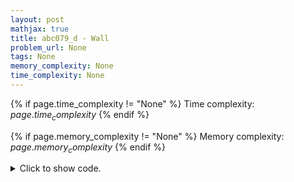 ```yaml
---
layout: post
mathjax: true
title: abc079_d - Wall
problem_url: None
tags: None
memory_complexity: None
time_complexity: None
---
```




{% if page.time_complexity != "None" %}
Time complexity: ${{ page.time_complexity }}$
{% endif %}

{% if page.memory_complexity != "None" %}
Memory complexity: ${{ page.memory_complexity }}$
{% endif %}

<details>
<summary>
<p style="display:inline">Click to show code.</p>
</summary>
```cpp
{% raw %}
using namespace std;
int const HMAX = 200 + 11;
int const DMAX = 10;
int const INF = 1e9;
int c[DMAX][DMAX], a[HMAX][HMAX], dist[DMAX][DMAX];
void floyd_warshall(void)
{
    for (int i = 0; i < DMAX; i++)
    {
        for (int j = 0; j < DMAX; j++)
        {
            if (i == j)
                dist[i][j] = 0;
            else if (c[i][j])
                dist[i][j] = c[i][j];
            else
                dist[i][j] = INF;
        }
    }
    for (int k = 0; k < DMAX; k++)
    {
        for (int i = 0; i < DMAX; i++)
        {
            for (int j = 0; j < DMAX; j++)
            {
                dist[i][j] = min(dist[i][j], dist[i][k] + dist[k][j]);
            }
        }
    }
}
int main(void)
{
    int h, w, ai;
    cin >> h >> w;
    for (int i = 0; i < 10; ++i)
        for (int j = 0; j < 10; ++j)
            cin >> c[i][j];
    floyd_warshall();
    int ans = 0;
    for (int i = 0; i < h; ++i)
    {
        for (int j = 0; j < w; ++j)
        {
            cin >> ai;
            if (ai == -1 or ai == 1)
                continue;
            ans += dist[ai][1];
        }
    }
    cout << ans << endl;
    return 0;
}

{% endraw %}
```
</details>


